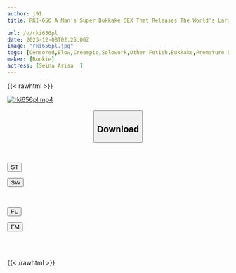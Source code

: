 ```yaml
---
author: j91
title: RKI-656 A Man's Super Bukkake SEX That Releases The World's Largest Amount Of Semen Into His Anus And Reverses The Sperm Enema.Alice Oto

url: /v/rki656pl
date: 2023-12-08T02:25:00Z
image: "rki656pl.jpg"
tags: [Censored,Blow,Creampie,Solowork,Other Fetish,Bukkake,Premature Ejaculation	 ]
maker: [Rookie]
actress: [Seina Arisa  ]
---
```



{{< rawhtml >}}

<div class="video" data-videoid="qvpJkWaparhz98Y">
    <a href="javascript:;">
        <img src="/v/rki656pl/rki656pl.jpg" width="WIDTH" height="HEIGHT" alt="rki656pl.mp4" loading="lazy">
    </a>
</div>

<script type="text/javascript" src="https://j91.asia/asset/on-demand-st.js"></script>

<br>
  <link rel="stylesheet" href="https://j91.asia/asset/bs5.css">
  
  <center>
  <button class="btn btn-primary" type="button" data-bs-toggle="collapse" data-bs-target=".multi-collapse" aria-expanded="false" aria-controls="multiCollapseExample1 multiCollapseExample2"><h2>Download</h2></button></center>
</p>
<div class="row">
  <div class="col">
    <div class="collapse multi-collapse" id="multiCollapseExample1">
      <div class="card card-body">
	      	      <br>
<div class="buttons">  
<p><a href="https://streamtape.to/v/qvpJkWaparhz98Y" target="_blank"><button class="btn-hover color-3"><i class="fa fa-download"></i> ST</button></a></p>
<p><a href="https://flaswish.com/o5ukrxy52kfl" target="_blank"><button class="btn-hover color-2"><i class="fa fa-download"></i> SW</button></a></p></div>
    </div>
  </div>
</div>
  <div class="col">
    <div class="collapse multi-collapse" id="multiCollapseExample2">
      <div class="card card-body">
	      <br>
<div class="buttons">
<p><a href="javascript:;" target="_blank"><button class="btn-hover color-9"><i class="fa fa-download"></i> FL</button></a></p>
<p><a href="javascript:;" target="_blank"><button class="btn-hover color-8"><i class="fa fa-download"></i> FM</button></a></p></div>
<br><br>
      </div>
    </div>
  </div>
</div>

{{< /rawhtml >}}